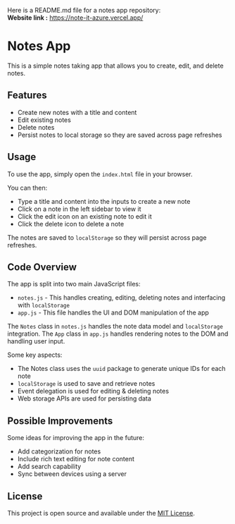 Here is a README.md file for a notes app repository:<br>
**Website link :** https://note-it-azure.vercel.app/
# Notes App

This is a simple notes taking app that allows you to create, edit, and delete notes.

## Features

- Create new notes with a title and content
- Edit existing notes
- Delete notes
- Persist notes to local storage so they are saved across page refreshes

## Usage

To use the app, simply open the `index.html` file in your browser.

You can then:

- Type a title and content into the inputs to create a new note
- Click on a note in the left sidebar to view it 
- Click the edit icon on an existing note to edit it
- Click the delete icon to delete a note

The notes are saved to `localStorage` so they will persist across page refreshes.

## Code Overview

The app is split into two main JavaScript files:

- `notes.js` - This handles creating, editing, deleting notes and interfacing with `localStorage`
- `app.js` - This file handles the UI and DOM manipulation of the app

The `Notes` class in `notes.js` handles the note data model and `localStorage` integration.
The `App` class in `app.js` handles rendering notes to the DOM and handling user input.

Some key aspects:

- The Notes class uses the `uuid` package to generate unique IDs for each note
- `localStorage` is used to save and retrieve notes
- Event delegation is used for editing & deleting notes
- Web storage APIs are used for persisting data

## Possible Improvements

Some ideas for improving the app in the future:

- Add categorization for notes
- Include rich text editing for note content
- Add search capability 
- Sync between devices using a server

## License

This project is open source and available under the [MIT License](LICENSE).
